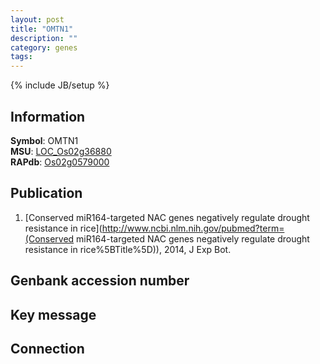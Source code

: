 ```yaml
---
layout: post
title: "OMTN1"
description: ""
category: genes
tags: 
---
```

{% include JB/setup %}

## Information
__Symbol__: OMTN1  
__MSU__: [LOC_Os02g36880](http://rice.plantbiology.msu.edu/cgi-bin/ORF_infopage.cgi?orf=LOC_Os02g36880)  
__RAPdb__: [Os02g0579000](http://rapdb.dna.affrc.go.jp/viewer/gbrowse_details/irgsp1?name=Os02g0579000)  

## Publication
1. [Conserved miR164-targeted NAC genes negatively regulate drought resistance in rice](http://www.ncbi.nlm.nih.gov/pubmed?term=(Conserved miR164-targeted NAC genes negatively regulate drought resistance in rice%5BTitle%5D)), 2014, J Exp Bot.

## Genbank accession number

## Key message

## Connection


